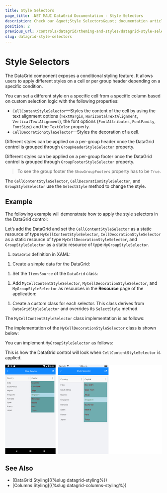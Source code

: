 ```yaml
---
title: Style Selectors
page_title: .NET MAUI DataGrid Documentation - Style Selectors
description: Check our &quot;Style Selectors&quot; documentation article for Telerik DataGrid for .NET MAUI control.
position: 2
previous_url: /controls/datagrid/theming-and-styles/datagrid-style-selectors
slug: datagrid-style-selectors
---
```


# Style Selectors

The DataGrid component exposes a conditional styling feature. It allows users to apply different styles on a cell or per group header depending on a specific condition.

You can set a different style on a specific cell from a specific column based on custom selection logic with the following properties:

* `CellContentStyleSelector`&mdash;Styles the content of the cell by using the text alignment options (`TextMargin`, `HorizontalTextAlignment`, `VerticalTextAlignment`), the font options (`FontAttributes`, `FontFamily`, `FontSize`) and the `TextColor` property.
* `CellDecorationStyleSelector`&mdash;Styles the decoration of a cell.

Different styles can be applied on a per-group header once the DataGrid control is grouped through `GroupHeaderStyleSelector` property.

Different styles can be applied on a per-group footer once the DataGrid control is grouped through `GroupFooterStyleSelector` property.

> To see the group footer the `ShowGroupFooters` property has to be `True`.

The `CellContentStyleSelector`, `CellDecorationStyleSelector`, and `GroupStyleSelector` use the `SelectStyle` method to change the style.

## Example

The following example will demonstrate how to apply the style selectors in the DataGrid control:

Let’s add the DataGrid and set the `CellContentStyleSelector` as a static resource of type `MyCellContentStyleSelector`, `CellDecorationStyleSelector` as a static resource of type `MyCellDecorationStyleSelector`, and `GroupStyleSelector` as a static resource of type `MyGroupStyleSelector`.

1. `DataGrid` definition in XAML:

 <snippet id='datagrid-styleselector-example'/>

1. Create a simple data for the DataGrid:

 <snippet id='datagrid-styleselector-data'/>

1. Set the `ItemsSource` of the `DataGrid` class:

  <snippet id='datagrid-styleselector-items'/>


1. Add `MyCellContentStyleSelector`, `MyCellDecorationStyleSelector`, and `MyGroupStyleSelector` as resources in the **Resource** page of the application:

 <snippet id='datagrid-styleselectors'/>

1. Create a custom class for each selector. This class derives from `DataGridStyleSelector` and overrides its `SelectStyle` method.

The `MyCellContentStyleSelector` class implementation is as follows:

 <snippet id='datagrid-styleselector-cellcontent'/>

The implementation of the `MyCellDecorationStyleSelector` class is shown below:

 <snippet id='datagrid-styleselector-celldecoration'/>


You can implement `MyGroupStyleSelector` as follows:

 <snippet id='datagrid-styleselector-group'/>


This is how the DataGrid control will look when `CellContentStyleSelector` is applied.

![DataGrid StyleSelectors](../images/datagrid-style-selector.png)

## See Also

- [DataGrid Styling]({%slug datagrid-styling%})
- [Columns Styling]({%slug datagrid-columns-styling%})
